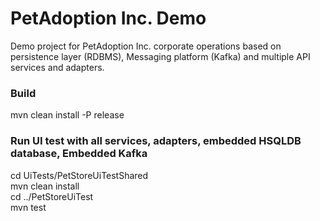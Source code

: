 # PetAdoption Inc. Demo
Demo project for PetAdoption Inc. corporate operations based on persistence layer (RDBMS), Messaging platform (Kafka)
and multiple API services and adapters.

### Build
mvn clean install -P release

### Run UI test with all services, adapters, embedded HSQLDB database, Embedded Kafka
cd UiTests/PetStoreUiTestShared  
mvn clean install  
cd ../PetStoreUiTest  
mvn test

